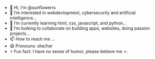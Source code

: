 - 👋 Hi, I’m @sunflowerrs
- 👀 I’m interested in webdevlopment, cybersecurity and artificial intelligence...
- 🌱 I’m currently learning html, css, javascript, and python...
- 💞️ I’m looking to collaborate on building apps, websites, doing passion projects...
- 📫 How to reach me ...
- 😄 Pronouns: she/her
- ⚡ Fun fact: I have no sense of humor, please believe me <:

<!---
sunflowerrs/sunflowerrs is a ✨ special ✨ repository because its `README.md` (this file) appears on your GitHub profile.
You can click the Preview link to take a look at your changes.
--->
